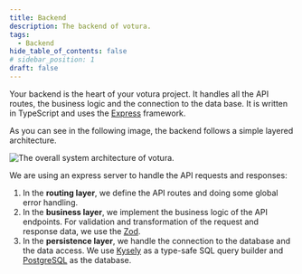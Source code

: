 ```yaml
---
title: Backend
description: The backend of votura.
tags:
  - Backend
hide_table_of_contents: false
# sidebar_position: 1
draft: false
---
```


Your backend is the heart of your votura project.
It handles all the API routes, the business logic and the connection to the data base.
It is written in TypeScript and uses the [Express](https://expressjs.com/) framework.

As you can see in the following image, the backend follows a simple layered architecture.

![The overall system architecture of votura.](../../../../static/drawio/overview.svg)

We are using an express server to handle the API requests and responses:

1. In the **routing layer**, we define the API routes and doing some global error handling.
2. In the **business layer**, we implement the business logic of the API endpoints.
   For validation and transformation of the request and response data, we use the [Zod](https://zod.dev).
3. In the **persistence layer**, we handle the connection to the database and the data access.
   We use [Kysely](https://kysely.dev/) as a type-safe SQL query builder and [PostgreSQL](https://www.postgresql.org/) as the database.

